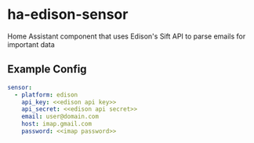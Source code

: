 # ha-edison-sensor

Home Assistant component that uses Edison's Sift API to parse emails for important data

## Example Config

```yaml
sensor:
  - platform: edison
    api_key: <<edison api key>>
    api_secret: <<edison api secret>>
    email: user@domain.com
    host: imap.gmail.com
    password: <<imap password>>
```
